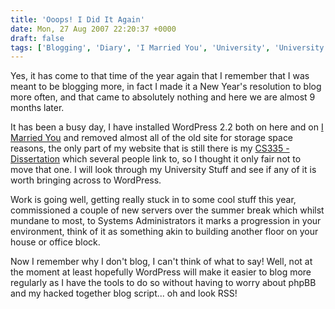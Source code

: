 ```yaml
---
title: 'Ooops! I Did It Again'
date: Mon, 27 Aug 2007 22:20:37 +0000
draft: false
tags: ['Blogging', 'Diary', 'I Married You', 'University', 'University']
---
```


Yes, it has come to that time of the year again that I remember that I was meant to be blogging more, in fact I made it a New Year's resolution to blog more often, and that came to absolutely nothing and here we are almost 9 months later.

It has been a busy day, I have installed WordPress 2.2 both on here and on [I Married You](http://www.imarriedyou.co.uk/ "I Married You") and removed almost all of the old site for storage space reasons, the only part of my website that is still there is my [CS335 - Dissertation](/uploads/2007/08/dissertation.pdf "CS335 - Dissertation") which several people link to, so I thought it only fair not to move that one. I will look through my University Stuff and see if any of it is worth bringing across to WordPress.

Work is going well, getting really stuck in to some cool stuff this year, commissioned a couple of new servers over the summer break which whilst mundane to most, to Systems Administrators it marks a progression in your environment, think of it as something akin to building another floor on your house or office block. 

Now I remember why I don't blog, I can't think of what to say! Well, not at the moment at least hopefully WordPress will make it easier to blog more regularly as I have the tools to do so without having to worry about phpBB and my hacked together blog script... oh and look RSS!